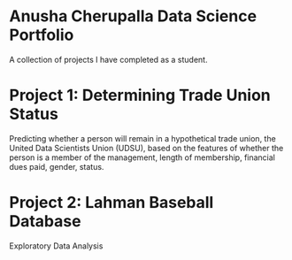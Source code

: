 # Anusha Cherupalla Data Science Portfolio
A collection of projects I have completed as a student.

# Project 1: Determining Trade Union Status
Predicting whether a person will remain in a hypothetical trade union, the United Data Scientists Union (UDSU), based on the features of whether the person is a member of the management, length of membership, financial dues paid, gender, status.

# Project 2: Lahman Baseball Database
Exploratory Data Analysis
